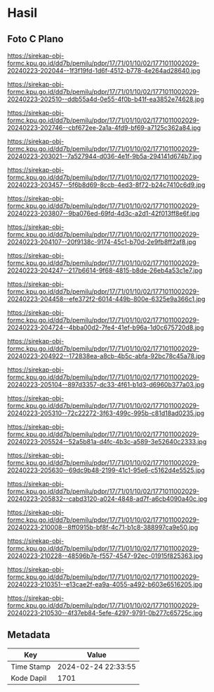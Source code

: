 # Hasil

## Foto C Plano

https://sirekap-obj-formc.kpu.go.id/dd7b/pemilu/pdpr/17/71/01/10/02/1771011002029-20240223-202044--1f3f19fd-1d6f-4512-b778-4e264ad28640.jpg

https://sirekap-obj-formc.kpu.go.id/dd7b/pemilu/pdpr/17/71/01/10/02/1771011002029-20240223-202510--ddb55a4d-0e55-4f0b-b41f-ea3852e74628.jpg

https://sirekap-obj-formc.kpu.go.id/dd7b/pemilu/pdpr/17/71/01/10/02/1771011002029-20240223-202746--cbf672ee-2a1a-4fd9-bf69-a7125c362a84.jpg

https://sirekap-obj-formc.kpu.go.id/dd7b/pemilu/pdpr/17/71/01/10/02/1771011002029-20240223-203021--7a527944-d036-4e1f-9b5a-294141d674b7.jpg

https://sirekap-obj-formc.kpu.go.id/dd7b/pemilu/pdpr/17/71/01/10/02/1771011002029-20240223-203457--5f6b8d69-8ccb-4ed3-8f72-b24c7410c6d9.jpg

https://sirekap-obj-formc.kpu.go.id/dd7b/pemilu/pdpr/17/71/01/10/02/1771011002029-20240223-203807--9ba076ed-69fd-4d3c-a2d1-42f013ff8e6f.jpg

https://sirekap-obj-formc.kpu.go.id/dd7b/pemilu/pdpr/17/71/01/10/02/1771011002029-20240223-204107--20f9138c-9174-45c1-b70d-2e9fb8ff2af8.jpg

https://sirekap-obj-formc.kpu.go.id/dd7b/pemilu/pdpr/17/71/01/10/02/1771011002029-20240223-204247--217b6614-9f68-4815-b8de-26eb4a53c1e7.jpg

https://sirekap-obj-formc.kpu.go.id/dd7b/pemilu/pdpr/17/71/01/10/02/1771011002029-20240223-204458--efe372f2-6014-449b-800e-6325e9a366c1.jpg

https://sirekap-obj-formc.kpu.go.id/dd7b/pemilu/pdpr/17/71/01/10/02/1771011002029-20240223-204724--4bba00d2-7fe4-41ef-b96a-1d0c675720d8.jpg

https://sirekap-obj-formc.kpu.go.id/dd7b/pemilu/pdpr/17/71/01/10/02/1771011002029-20240223-204922--172838ea-a8cb-4b5c-abfa-92bc78c45a78.jpg

https://sirekap-obj-formc.kpu.go.id/dd7b/pemilu/pdpr/17/71/01/10/02/1771011002029-20240223-205104--897d3357-dc33-4f61-b1d3-d6960b377a03.jpg

https://sirekap-obj-formc.kpu.go.id/dd7b/pemilu/pdpr/17/71/01/10/02/1771011002029-20240223-205310--72c22272-3f63-499c-995b-c81d18ad0235.jpg

https://sirekap-obj-formc.kpu.go.id/dd7b/pemilu/pdpr/17/71/01/10/02/1771011002029-20240223-205524--52a5b81a-d4fc-4b3c-a589-3e52640c2333.jpg

https://sirekap-obj-formc.kpu.go.id/dd7b/pemilu/pdpr/17/71/01/10/02/1771011002029-20240223-205630--69dc9b48-2199-41c1-95e6-c5162d4e5525.jpg

https://sirekap-obj-formc.kpu.go.id/dd7b/pemilu/pdpr/17/71/01/10/02/1771011002029-20240223-205832--cabd3120-a024-4848-ad7f-a6cb4090a40c.jpg

https://sirekap-obj-formc.kpu.go.id/dd7b/pemilu/pdpr/17/71/01/10/02/1771011002029-20240223-210008--8ff0915b-bf8f-4c71-b1c8-388997ca9e50.jpg

https://sirekap-obj-formc.kpu.go.id/dd7b/pemilu/pdpr/17/71/01/10/02/1771011002029-20240223-210228--48596b7e-f557-4547-92ec-01915f825363.jpg

https://sirekap-obj-formc.kpu.go.id/dd7b/pemilu/pdpr/17/71/01/10/02/1771011002029-20240223-210351--e13cae2f-ea9a-4055-a492-b603e6516205.jpg

https://sirekap-obj-formc.kpu.go.id/dd7b/pemilu/pdpr/17/71/01/10/02/1771011002029-20240223-210530--4f37eb84-5efe-4297-9791-0b277c65725c.jpg


## Metadata

| Key        | Value               |
| ---------- | ------------------- |
| Time Stamp | 2024-02-24 22:33:55 |
| Kode Dapil | 1701                |



